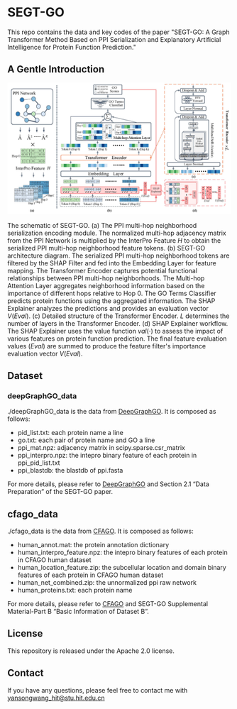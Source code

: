 # SEGT-GO

This repo contains the data and key codes of the paper "SEGT-GO: A Graph Transformer Method Based on PPI Serialization and Explanatory Artificial Intelligence for Protein Function Prediction."

## A Gentle Introduction

![](image/model_architecture.jpg)

The schematic of SEGT-GO. (a) The PPI multi-hop neighborhood serialization encoding module. The normalized multi-hop adjacency matrix from the PPI Network is multiplied by the InterPro Feature $H$ to obtain the serialized PPI multi-hop neighborhood feature tokens. (b) SEGT-GO architecture diagram. The serialized PPI multi-hop neighborhood tokens are filtered by the SHAP Filter and fed into the Embedding Layer for feature mapping. The Transformer Encoder captures potential functional relationships between PPI multi-hop neighborhoods. The Multi-hop Attention Layer aggregates neighborhood information based on the importance of different hops relative to Hop 0. The GO Terms Classifier predicts protein functions using the aggregated information. The SHAP Explainer analyzes the predictions and provides an evaluation vector $V(Eval)$. (c) Detailed structure of the Transformer Encoder. $L$ determines the number of layers in the Transformer Encoder. (d) SHAP Explainer workflow. The SHAP Explainer uses the value function $val(\cdot)$ to assess the impact of various features on protein function prediction. The final feature evaluation values ($Eval$) are summed to produce the feature filter's importance evaluation vector $V(Eval)$.

## Dataset

### deepGraphGO_data

./deepGraphGO_data is the data from [DeepGraphGO](https://github.com/yourh/DeepGraphGO). It is composed as follows:

- pid_list.txt: each protein name a line
- go.txt: each pair of protein name and GO a line
- ppi_mat.npz: adjacency matrix in scipy.sparse.csr_matrix
- ppi_interpro.npz: the intepro binary feature of each protein in ppi_pid_list.txt
- ppi_blastdb: the blastdb of ppi.fasta

For more details, please refer to [DeepGraphGO](https://github.com/yourh/DeepGraphGO) and Section 2.1 “Data Preparation” of the SEGT-GO paper.

## cfago_data

./cfago_data is the data from [CFAGO](https://academic.oup.com/bioinformatics/article-pdf/39/3/btad123/49598190/btad123.pdf). It is composed as follows:

- human_annot.mat: the protein annotation dictionary
- human_interpro_feature.npz: the intepro binary features of each protein in CFAGO human dataset
- human_location_feature.zip: the subcellular location and domain binary features of each protein in CFAGO human dataset
- human_net_combined.zip: the unnormalized ppi raw network
- human_proteins.txt: each protein name

For more details, please refer to [CFAGO](https://academic.oup.com/bioinformatics/article-pdf/39/3/btad123/49598190/btad123.pdf) and SEGT-GO Supplemental Material-Part B “Basic Information of Dataset B”.

## License

This repository is released under the Apache 2.0 license.

## Contact

If you have any questions, please feel free to contact me with [yansongwang_hit@stu.hit.edu.cn](mailto:yansongwang_hit@stu.hit.edu.cn)